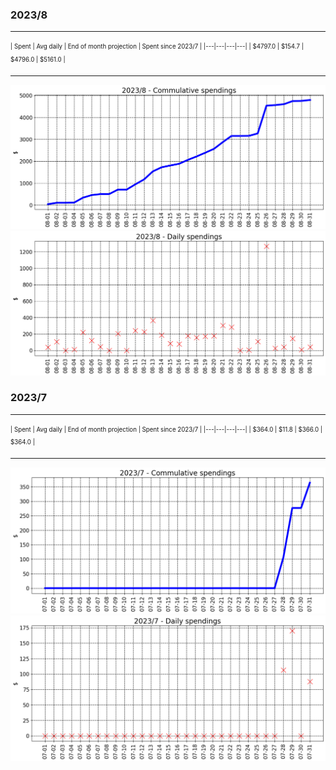 

### 2023/8


__________________________________
<sub><sup>
| Spent | Avg daily | End of month projection | Spent since 2023/7 |
|---|---|---|---|
| $4797.0  |  $154.7  | $4796.0  |  $5161.0  |
</sub></sup>
__________________________________
![graph_8_sum](graph_8_sum.png)
![graph_8_vals](graph_8_vals.png)


### 2023/7


__________________________________
<sub><sup>
| Spent | Avg daily | End of month projection | Spent since 2023/7 |
|---|---|---|---|
| $364.0  |  $11.8  | $366.0  |  $364.0  |
</sub></sup>
__________________________________
![graph_7_sum](graph_7_sum.png)
![graph_7_vals](graph_7_vals.png)